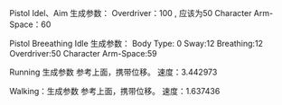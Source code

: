 Pistol Idel、Aim 生成参数：
Overdriver：100 , 应该为50
Character Arm-Space：60

Pistol Breeathing Idle 生成参数：
Body Type: 0
Sway:12
Breathing:12
Overdriver:50
Character Arm-Space:59

Running 生成参数 参考上面，携带位移。
速度：3.442973

Walking：生成参数 参考上面，携带位移。
速度：1.637436